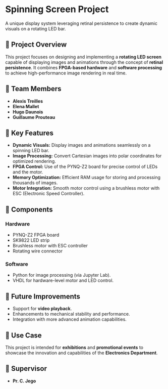 # Spinning Screen Project  
A unique display system leveraging retinal persistence to create dynamic visuals on a rotating LED bar.

## 📜 Project Overview  
This project focuses on designing and implementing a **rotating LED screen** capable of displaying images and animations through the concept of **retinal persistence**. It combines **FPGA-based hardware** and **software processing** to achieve high-performance image rendering in real time.

## 👥 Team Members  
- **Alexis Treilles**  
- **Elena Mallet**  
- **Hugo Daunois**  
- **Guillaume Prouteau**  

## 🔧 Key Features  
- **Dynamic Visuals:** Display images and animations seamlessly on a spinning LED bar.  
- **Image Processing:** Convert Cartesian images into polar coordinates for optimized rendering.  
- **FPGA Control:** Use of the PYNQ-Z2 board for precise control of LEDs and the motor.  
- **Memory Optimization:** Efficient RAM usage for storing and processing thousands of images.  
- **Motor Integration:** Smooth motor control using a brushless motor with ESC (Electronic Speed Controller).  

## 📂 Components  
### Hardware  
- PYNQ-Z2 FPGA board  
- SK9822 LED strip  
- Brushless motor with ESC controller  
- Rotating wire connector  

### Software  
- Python for image processing (via Jupyter Lab).  
- VHDL for hardware-level motor and LED control.  

## 🚀 Future Improvements  
- Support for **video playback**.  
- Enhancements to mechanical stability and performance.  
- Integration with more advanced animation capabilities.  

## 🎯 Use Case  
This project is intended for **exhibitions** and **promotional events** to showcase the innovation and capabilities of the **Electronics Department**.

## 📅 Supervisor  
- **Pr. C. Jego**
